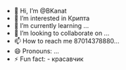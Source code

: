 - 👋 Hi, I’m @BKanat
- 👀 I’m interested in Крипта
- 🌱 I’m currently learning ...
- 💞️ I’m looking to collaborate on ...
- 📫 How to reach me 87014378880...
- 😄 Pronouns: ...
- ⚡ Fun fact: - красавчик

<!---
BKanat/BKanat is a ✨ special ✨ repository because its `README.md` (this file) appears on your GitHub profile.
You can click the Preview link to take a look at your changes.
--->
